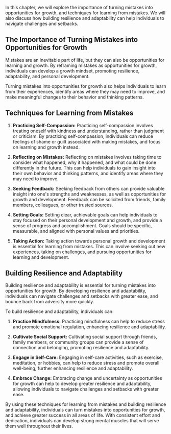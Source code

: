 
In this chapter, we will explore the importance of turning mistakes into opportunities for growth, and techniques for learning from mistakes. We will also discuss how building resilience and adaptability can help individuals to navigate challenges and setbacks.

The Importance of Turning Mistakes into Opportunities for Growth
----------------------------------------------------------------

Mistakes are an inevitable part of life, but they can also be opportunities for learning and growth. By reframing mistakes as opportunities for growth, individuals can develop a growth mindset, promoting resilience, adaptability, and personal development.

Turning mistakes into opportunities for growth also helps individuals to learn from their experiences, identify areas where they may need to improve, and make meaningful changes to their behavior and thinking patterns.

Techniques for Learning from Mistakes
-------------------------------------

1. **Practicing Self-Compassion:** Practicing self-compassion involves treating oneself with kindness and understanding, rather than judgment or criticism. By practicing self-compassion, individuals can reduce feelings of shame or guilt associated with making mistakes, and focus on learning and growth instead.

2. **Reflecting on Mistakes:** Reflecting on mistakes involves taking time to consider what happened, why it happened, and what could be done differently in the future. This can help individuals to gain insight into their own behavior and thinking patterns, and identify areas where they may need to improve.

3. **Seeking Feedback:** Seeking feedback from others can provide valuable insight into one's strengths and weaknesses, as well as opportunities for growth and development. Feedback can be solicited from friends, family members, colleagues, or other trusted sources.

4. **Setting Goals:** Setting clear, achievable goals can help individuals to stay focused on their personal development and growth, and provide a sense of progress and accomplishment. Goals should be specific, measurable, and aligned with personal values and priorities.

5. **Taking Action:** Taking action towards personal growth and development is essential for learning from mistakes. This can involve seeking out new experiences, taking on challenges, and pursuing opportunities for learning and development.

Building Resilience and Adaptability
------------------------------------

Building resilience and adaptability is essential for turning mistakes into opportunities for growth. By developing resilience and adaptability, individuals can navigate challenges and setbacks with greater ease, and bounce back from adversity more quickly.

To build resilience and adaptability, individuals can:

1. **Practice Mindfulness:** Practicing mindfulness can help to reduce stress and promote emotional regulation, enhancing resilience and adaptability.

2. **Cultivate Social Support:** Cultivating social support through friends, family members, or community groups can provide a sense of connection and belonging, promoting resilience and adaptability.

3. **Engage in Self-Care:** Engaging in self-care activities, such as exercise, meditation, or hobbies, can help to reduce stress and promote overall well-being, further enhancing resilience and adaptability.

4. **Embrace Change:** Embracing change and uncertainty as opportunities for growth can help to develop greater resilience and adaptability, allowing individuals to navigate challenges and setbacks with greater ease.

By using these techniques for learning from mistakes and building resilience and adaptability, individuals can turn mistakes into opportunities for growth, and achieve greater success in all areas of life. With consistent effort and dedication, individuals can develop strong mental muscles that will serve them well throughout their lives.
